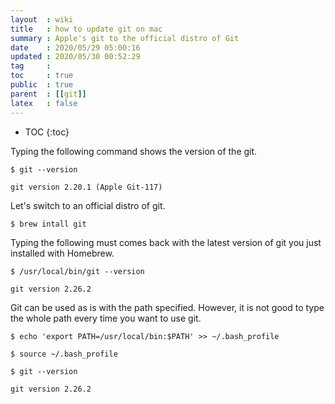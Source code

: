 ```yaml
---
layout  : wiki
title   : how to update git on mac
summary : Apple's git to the official distro of Git
date    : 2020/05/29 05:00:16
updated : 2020/05/30 00:52:29
tag     : 
toc     : true
public  : true
parent  : [[git]]
latex   : false
---
```

* TOC
{:toc}

Typing the following command shows the version of the git.
```
$ git --version
```

```
git version 2.20.1 (Apple Git-117)
```

Let's switch to an official distro of git.

```
$ brew intall git
```

Typing the following must comes back with the latest version of git you just installed with Homebrew.
```
$ /usr/local/bin/git --version
```

```
git version 2.26.2
```

Git can be used as is with the path specified. However, it is not good to type the whole path every time you want to use git.

```
$ echo 'export PATH=/usr/local/bin:$PATH' >> ~/.bash_profile
```

```
$ source ~/.bash_profile
```

```
$ git --version
```

```
git version 2.26.2
```
